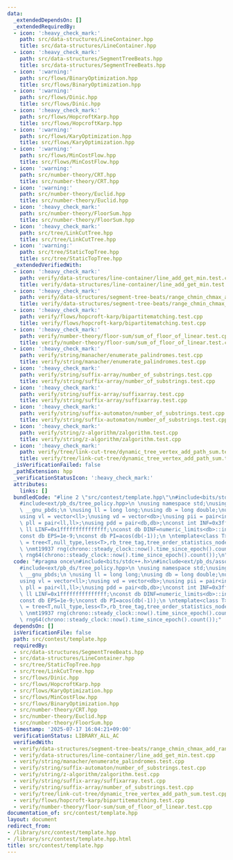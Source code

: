 ```yaml
---
data:
  _extendedDependsOn: []
  _extendedRequiredBy:
  - icon: ':heavy_check_mark:'
    path: src/data-structures/LineContainer.hpp
    title: src/data-structures/LineContainer.hpp
  - icon: ':heavy_check_mark:'
    path: src/data-structures/SegmentTreeBeats.hpp
    title: src/data-structures/SegmentTreeBeats.hpp
  - icon: ':warning:'
    path: src/flows/BinaryOptimization.hpp
    title: src/flows/BinaryOptimization.hpp
  - icon: ':warning:'
    path: src/flows/Dinic.hpp
    title: src/flows/Dinic.hpp
  - icon: ':heavy_check_mark:'
    path: src/flows/HopcroftKarp.hpp
    title: src/flows/HopcroftKarp.hpp
  - icon: ':warning:'
    path: src/flows/KaryOptimization.hpp
    title: src/flows/KaryOptimization.hpp
  - icon: ':warning:'
    path: src/flows/MinCostFlow.hpp
    title: src/flows/MinCostFlow.hpp
  - icon: ':warning:'
    path: src/number-theory/CRT.hpp
    title: src/number-theory/CRT.hpp
  - icon: ':warning:'
    path: src/number-theory/Euclid.hpp
    title: src/number-theory/Euclid.hpp
  - icon: ':heavy_check_mark:'
    path: src/number-theory/FloorSum.hpp
    title: src/number-theory/FloorSum.hpp
  - icon: ':heavy_check_mark:'
    path: src/tree/LinkCutTree.hpp
    title: src/tree/LinkCutTree.hpp
  - icon: ':warning:'
    path: src/tree/StaticTopTree.hpp
    title: src/tree/StaticTopTree.hpp
  _extendedVerifiedWith:
  - icon: ':heavy_check_mark:'
    path: verify/data-structures/line-container/line_add_get_min.test.cpp
    title: verify/data-structures/line-container/line_add_get_min.test.cpp
  - icon: ':heavy_check_mark:'
    path: verify/data-structures/segment-tree-beats/range_chmin_chmax_add_range_sum.test.cpp
    title: verify/data-structures/segment-tree-beats/range_chmin_chmax_add_range_sum.test.cpp
  - icon: ':heavy_check_mark:'
    path: verify/flows/hopcroft-karp/bipartitematching.test.cpp
    title: verify/flows/hopcroft-karp/bipartitematching.test.cpp
  - icon: ':heavy_check_mark:'
    path: verify/number-theory/floor-sum/sum_of_floor_of_linear.test.cpp
    title: verify/number-theory/floor-sum/sum_of_floor_of_linear.test.cpp
  - icon: ':heavy_check_mark:'
    path: verify/string/manacher/enumerate_palindromes.test.cpp
    title: verify/string/manacher/enumerate_palindromes.test.cpp
  - icon: ':heavy_check_mark:'
    path: verify/string/suffix-array/number_of_substrings.test.cpp
    title: verify/string/suffix-array/number_of_substrings.test.cpp
  - icon: ':heavy_check_mark:'
    path: verify/string/suffix-array/suffixarray.test.cpp
    title: verify/string/suffix-array/suffixarray.test.cpp
  - icon: ':heavy_check_mark:'
    path: verify/string/suffix-automaton/number_of_substrings.test.cpp
    title: verify/string/suffix-automaton/number_of_substrings.test.cpp
  - icon: ':heavy_check_mark:'
    path: verify/string/z-algorithm/zalgorithm.test.cpp
    title: verify/string/z-algorithm/zalgorithm.test.cpp
  - icon: ':heavy_check_mark:'
    path: verify/tree/link-cut-tree/dynamic_tree_vertex_add_path_sum.test.cpp
    title: verify/tree/link-cut-tree/dynamic_tree_vertex_add_path_sum.test.cpp
  _isVerificationFailed: false
  _pathExtension: hpp
  _verificationStatusIcon: ':heavy_check_mark:'
  attributes:
    links: []
  bundledCode: "#line 2 \"src/contest/template.hpp\"\n#include<bits/stdc++.h>\n#include<ext/pb_ds/assoc_container.hpp>\n\
    #include<ext/pb_ds/tree_policy.hpp>\n \nusing namespace std;\nusing namespace\
    \ __gnu_pbds;\n \nusing ll = long long;\nusing db = long double;\nusing vi = vector<int>;\n\
    using vl = vector<ll>;\nusing vd = vector<db>;\nusing pii = pair<int,int>;\nusing\
    \ pll = pair<ll,ll>;\nusing pdd = pair<db,db>;\nconst int INF=0x3fffffff;\nconst\
    \ ll LINF=0x1fffffffffffffff;\nconst db DINF=numeric_limits<db>::infinity();\n\
    const db EPS=1e-9;\nconst db PI=acos(db(-1));\n \ntemplate<class T>\nusing ordered_set\
    \ = tree<T,null_type,less<T>,rb_tree_tag,tree_order_statistics_node_update>;\n\
    \ \nmt19937 rng(chrono::steady_clock::now().time_since_epoch().count());\nmt19937_64\
    \ rng64(chrono::steady_clock::now().time_since_epoch().count());\n"
  code: "#pragma once\n#include<bits/stdc++.h>\n#include<ext/pb_ds/assoc_container.hpp>\n\
    #include<ext/pb_ds/tree_policy.hpp>\n \nusing namespace std;\nusing namespace\
    \ __gnu_pbds;\n \nusing ll = long long;\nusing db = long double;\nusing vi = vector<int>;\n\
    using vl = vector<ll>;\nusing vd = vector<db>;\nusing pii = pair<int,int>;\nusing\
    \ pll = pair<ll,ll>;\nusing pdd = pair<db,db>;\nconst int INF=0x3fffffff;\nconst\
    \ ll LINF=0x1fffffffffffffff;\nconst db DINF=numeric_limits<db>::infinity();\n\
    const db EPS=1e-9;\nconst db PI=acos(db(-1));\n \ntemplate<class T>\nusing ordered_set\
    \ = tree<T,null_type,less<T>,rb_tree_tag,tree_order_statistics_node_update>;\n\
    \ \nmt19937 rng(chrono::steady_clock::now().time_since_epoch().count());\nmt19937_64\
    \ rng64(chrono::steady_clock::now().time_since_epoch().count());"
  dependsOn: []
  isVerificationFile: false
  path: src/contest/template.hpp
  requiredBy:
  - src/data-structures/SegmentTreeBeats.hpp
  - src/data-structures/LineContainer.hpp
  - src/tree/StaticTopTree.hpp
  - src/tree/LinkCutTree.hpp
  - src/flows/Dinic.hpp
  - src/flows/HopcroftKarp.hpp
  - src/flows/KaryOptimization.hpp
  - src/flows/MinCostFlow.hpp
  - src/flows/BinaryOptimization.hpp
  - src/number-theory/CRT.hpp
  - src/number-theory/Euclid.hpp
  - src/number-theory/FloorSum.hpp
  timestamp: '2025-07-17 16:04:21+09:00'
  verificationStatus: LIBRARY_ALL_AC
  verifiedWith:
  - verify/data-structures/segment-tree-beats/range_chmin_chmax_add_range_sum.test.cpp
  - verify/data-structures/line-container/line_add_get_min.test.cpp
  - verify/string/manacher/enumerate_palindromes.test.cpp
  - verify/string/suffix-automaton/number_of_substrings.test.cpp
  - verify/string/z-algorithm/zalgorithm.test.cpp
  - verify/string/suffix-array/suffixarray.test.cpp
  - verify/string/suffix-array/number_of_substrings.test.cpp
  - verify/tree/link-cut-tree/dynamic_tree_vertex_add_path_sum.test.cpp
  - verify/flows/hopcroft-karp/bipartitematching.test.cpp
  - verify/number-theory/floor-sum/sum_of_floor_of_linear.test.cpp
documentation_of: src/contest/template.hpp
layout: document
redirect_from:
- /library/src/contest/template.hpp
- /library/src/contest/template.hpp.html
title: src/contest/template.hpp
---
```

